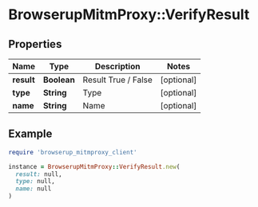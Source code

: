 # BrowserupMitmProxy::VerifyResult

## Properties

| Name | Type | Description | Notes |
| ---- | ---- | ----------- | ----- |
| **result** | **Boolean** | Result True / False | [optional] |
| **type** | **String** | Type | [optional] |
| **name** | **String** | Name | [optional] |

## Example

```ruby
require 'browserup_mitmproxy_client'

instance = BrowserupMitmProxy::VerifyResult.new(
  result: null,
  type: null,
  name: null
)
```

